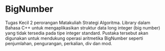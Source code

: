 # BigNumber
Tugas Kecil 2 perorangan Matakuliah Strategi Algoritma. Library dalam Bahasa C++ untuk mengaplikasikan struktur data long integer (big number) yang tidak tersedia pada tipe integer standard. Pustaka tersebut akan digunakan untuk mendukung operasi aritmetika BigNumber seperti penjumlahan, pengurangan, perkalian, div dan mod.
